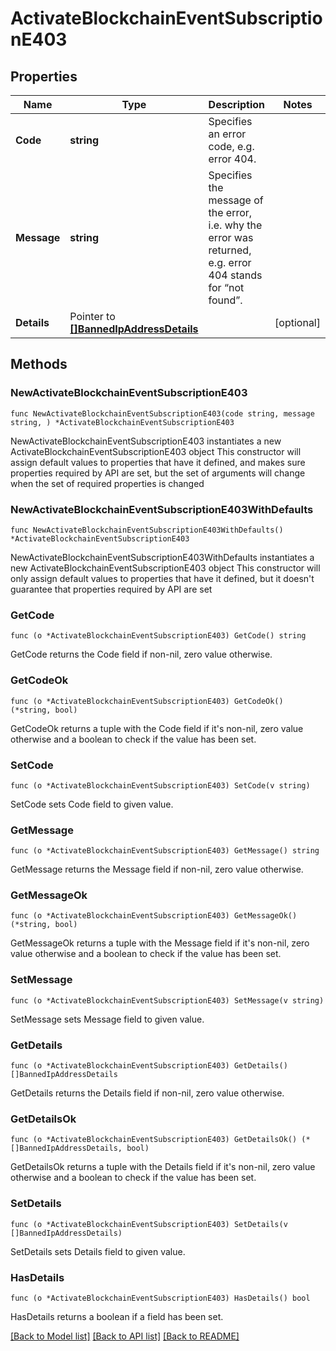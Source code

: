 # ActivateBlockchainEventSubscriptionE403

## Properties

Name | Type | Description | Notes
------------ | ------------- | ------------- | -------------
**Code** | **string** | Specifies an error code, e.g. error 404. | 
**Message** | **string** | Specifies the message of the error, i.e. why the error was returned, e.g. error 404 stands for “not found”. | 
**Details** | Pointer to [**[]BannedIpAddressDetails**](BannedIpAddressDetails.md) |  | [optional] 

## Methods

### NewActivateBlockchainEventSubscriptionE403

`func NewActivateBlockchainEventSubscriptionE403(code string, message string, ) *ActivateBlockchainEventSubscriptionE403`

NewActivateBlockchainEventSubscriptionE403 instantiates a new ActivateBlockchainEventSubscriptionE403 object
This constructor will assign default values to properties that have it defined,
and makes sure properties required by API are set, but the set of arguments
will change when the set of required properties is changed

### NewActivateBlockchainEventSubscriptionE403WithDefaults

`func NewActivateBlockchainEventSubscriptionE403WithDefaults() *ActivateBlockchainEventSubscriptionE403`

NewActivateBlockchainEventSubscriptionE403WithDefaults instantiates a new ActivateBlockchainEventSubscriptionE403 object
This constructor will only assign default values to properties that have it defined,
but it doesn't guarantee that properties required by API are set

### GetCode

`func (o *ActivateBlockchainEventSubscriptionE403) GetCode() string`

GetCode returns the Code field if non-nil, zero value otherwise.

### GetCodeOk

`func (o *ActivateBlockchainEventSubscriptionE403) GetCodeOk() (*string, bool)`

GetCodeOk returns a tuple with the Code field if it's non-nil, zero value otherwise
and a boolean to check if the value has been set.

### SetCode

`func (o *ActivateBlockchainEventSubscriptionE403) SetCode(v string)`

SetCode sets Code field to given value.


### GetMessage

`func (o *ActivateBlockchainEventSubscriptionE403) GetMessage() string`

GetMessage returns the Message field if non-nil, zero value otherwise.

### GetMessageOk

`func (o *ActivateBlockchainEventSubscriptionE403) GetMessageOk() (*string, bool)`

GetMessageOk returns a tuple with the Message field if it's non-nil, zero value otherwise
and a boolean to check if the value has been set.

### SetMessage

`func (o *ActivateBlockchainEventSubscriptionE403) SetMessage(v string)`

SetMessage sets Message field to given value.


### GetDetails

`func (o *ActivateBlockchainEventSubscriptionE403) GetDetails() []BannedIpAddressDetails`

GetDetails returns the Details field if non-nil, zero value otherwise.

### GetDetailsOk

`func (o *ActivateBlockchainEventSubscriptionE403) GetDetailsOk() (*[]BannedIpAddressDetails, bool)`

GetDetailsOk returns a tuple with the Details field if it's non-nil, zero value otherwise
and a boolean to check if the value has been set.

### SetDetails

`func (o *ActivateBlockchainEventSubscriptionE403) SetDetails(v []BannedIpAddressDetails)`

SetDetails sets Details field to given value.

### HasDetails

`func (o *ActivateBlockchainEventSubscriptionE403) HasDetails() bool`

HasDetails returns a boolean if a field has been set.


[[Back to Model list]](../README.md#documentation-for-models) [[Back to API list]](../README.md#documentation-for-api-endpoints) [[Back to README]](../README.md)


